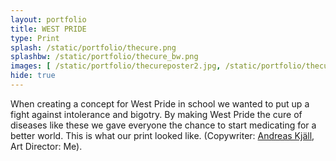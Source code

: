 ```yaml
---
layout: portfolio
title: WEST PRIDE
type: Print
splash: /static/portfolio/thecure.png
splashbw: /static/portfolio/thecure_bw.png
images: [ /static/portfolio/thecureposter2.jpg, /static/portfolio/thecureposter1.jpg  ]
hide: true
---
```

When creating a concept for West Pride in school we wanted to put up a fight against intolerance and bigotry. By making West Pride the cure of diseases like these we gave everyone the chance to start medicating for a better world. This is what our print looked like. (Copywriter: [Andreas Kjäll](mailto:andreaskjall@gmail.com), Art Director: Me).

